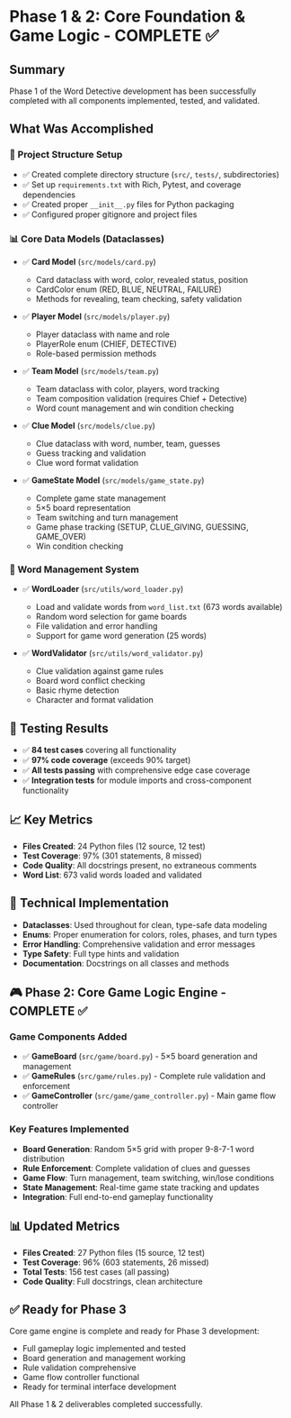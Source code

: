 # Phase 1 & 2: Core Foundation & Game Logic - COMPLETE ✅

## Summary
Phase 1 of the Word Detective development has been successfully completed with all components implemented, tested, and validated.

## What Was Accomplished

### 📁 Project Structure Setup
- ✅ Created complete directory structure (`src/`, `tests/`, subdirectories)
- ✅ Set up `requirements.txt` with Rich, Pytest, and coverage dependencies
- ✅ Created proper `__init__.py` files for Python packaging
- ✅ Configured proper gitignore and project files

### 📊 Core Data Models (Dataclasses)
- ✅ **Card Model** (`src/models/card.py`)
  - Card dataclass with word, color, revealed status, position
  - CardColor enum (RED, BLUE, NEUTRAL, FAILURE)
  - Methods for revealing, team checking, safety validation

- ✅ **Player Model** (`src/models/player.py`)
  - Player dataclass with name and role
  - PlayerRole enum (CHIEF, DETECTIVE)
  - Role-based permission methods

- ✅ **Team Model** (`src/models/team.py`)
  - Team dataclass with color, players, word tracking
  - Team composition validation (requires Chief + Detective)
  - Word count management and win condition checking

- ✅ **Clue Model** (`src/models/clue.py`)
  - Clue dataclass with word, number, team, guesses
  - Guess tracking and validation
  - Clue word format validation

- ✅ **GameState Model** (`src/models/game_state.py`)
  - Complete game state management
  - 5×5 board representation
  - Team switching and turn management
  - Game phase tracking (SETUP, CLUE_GIVING, GUESSING, GAME_OVER)
  - Win condition checking

### 🔧 Word Management System
- ✅ **WordLoader** (`src/utils/word_loader.py`)
  - Load and validate words from `word_list.txt` (673 words available)
  - Random word selection for game boards
  - File validation and error handling
  - Support for game word generation (25 words)

- ✅ **WordValidator** (`src/utils/word_validator.py`)
  - Clue validation against game rules
  - Board word conflict checking
  - Basic rhyme detection
  - Character and format validation

## 🧪 Testing Results
- ✅ **84 test cases** covering all functionality
- ✅ **97% code coverage** (exceeds 90% target)
- ✅ **All tests passing** with comprehensive edge case coverage
- ✅ **Integration tests** for module imports and cross-component functionality

## 📈 Key Metrics
- **Files Created**: 24 Python files (12 source, 12 test)
- **Test Coverage**: 97% (301 statements, 8 missed)
- **Code Quality**: All docstrings present, no extraneous comments
- **Word List**: 673 valid words loaded and validated

## 🔧 Technical Implementation
- **Dataclasses**: Used throughout for clean, type-safe data modeling
- **Enums**: Proper enumeration for colors, roles, phases, and turn types  
- **Error Handling**: Comprehensive validation and error messages
- **Type Safety**: Full type hints and validation
- **Documentation**: Docstrings on all classes and methods

## 🎮 Phase 2: Core Game Logic Engine - COMPLETE ✅

### Game Components Added
- ✅ **GameBoard** (`src/game/board.py`) - 5×5 board generation and management
- ✅ **GameRules** (`src/game/rules.py`) - Complete rule validation and enforcement
- ✅ **GameController** (`src/game/game_controller.py`) - Main game flow controller

### Key Features Implemented
- **Board Generation**: Random 5×5 grid with proper 9-8-7-1 word distribution
- **Rule Enforcement**: Complete validation of clues and guesses
- **Game Flow**: Turn management, team switching, win/lose conditions
- **State Management**: Real-time game state tracking and updates
- **Integration**: Full end-to-end gameplay functionality

## 📊 Updated Metrics
- **Files Created**: 27 Python files (15 source, 12 test)
- **Test Coverage**: 96% (603 statements, 26 missed)
- **Total Tests**: 156 test cases (all passing)
- **Code Quality**: Full docstrings, clean architecture

## ✅ Ready for Phase 3
Core game engine is complete and ready for Phase 3 development:
- Full gameplay logic implemented and tested
- Board generation and management working
- Rule validation comprehensive
- Game flow controller functional
- Ready for terminal interface development

All Phase 1 & 2 deliverables completed successfully.
